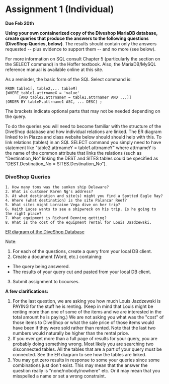 # Assignment 1 (Individual)

**Due Feb 20th**

**Using your own containerized copy of the Diveshop MariaDB database, create queries that produce the answers to the following questions (DiveShop Queries, below)**. The results should contain only the answers requested -- plus evidence to support them -- and no more (see below).

For more information on SQL consult Chapter 5 (particularly the section on the SELECT command) in the Hoffer textbook. Also, the MariaDB/MySQL reference manual is available online at this site.

As a reminder, the basic form of the SQL Select command is:

 ```SELECT attrname1[, attrname2,... attrnameN]
 FROM table1[, table2,... tableM]
 [WHERE table1.attrnameX = 'value'
       [AND table2.attrnameY = table1.attrnameY AND ...]]
 [ORDER BY tableM.attrname1 ASC, ... DESC] ;
 ```

The brackets indicate optional parts that may not be needed depending on the query.

To do the queries you will need to become familiar with the structure of the DiveShop database and how individual relations are linked. The ER diagram linked to in Piazza and class website below should should help with this. To link relations (tables) in an SQL SELECT command you simply need to have statement like "table2.attrnameY = table1.attrnameY" where attrnameY is the name of the common attribute that links the relations (such as "Destination_No" linking the DEST and SITES tables could be specified as "DEST.Destination_No = SITES.Destination_No").

### DiveShop Queries

    1. How many tons was the sunken ship Delaware?
    2. What is customer Karen Ng's address?
    3. At what destination and site(s) might you find a Spotted Eagle Ray?
    4. Where (what destination) is the site Palancar Reef?
    5. What sites might Lorraine Vega dive on her trip?
    6. Keith Lucas wants to see a shipwreck on his trip. Is he going to the right place?
    7. What equipment is Richard Denning getting?
    8. What is the cost of the equipment rental for Louis Jazdzewski.

[ER diagram of the DiveShop Database](http://courses.ischool.berkeley.edu/i257/s20/sld025.htm)

Note:  
1. For each of the questions, create a query from your local DB client.
2. Create a document (Word, etc.) containing:
  * The query being answered.
  * The results of your query cut and pasted from your local DB client.
3. Submit assignment to bcourses.

**A few clarifications:**
1. For the last question, we are asking you how much Louis Jazdzewski is PAYING for the stuff he is renting. (Keep in mind that Louis might be renting more than one of some of the items and we are interested in the total amount he is paying.) We are not asking you what was the "cost" of those items to DiveShop or what the sale price of those items would have been if they were sold rather than rented. Note that the last two numbers would naturally be higher than the rental price.
2. If you ever get more than a full page of results for your query, you are probably doing something wrong. Most likely you are searching two disconnected tables. All the tables that are a part of your query must be connected. See the ER diagram to see how the tables are linked.
3. You may get zero results in response to some your queries since some combinations just don't exist. This may mean that the answer the question really is "none/nobody/nowhere" etc. Or it may mean that you misspelled a name or set a wrong constraint.
